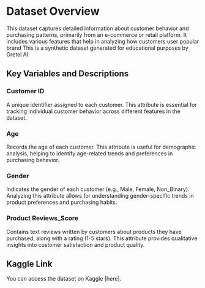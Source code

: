 # Dataset Overview

This dataset captures detailed information about customer behavior and purchasing patterns, primarily from an e-commerce or retail platform. It includes various features that help in analyzing how customers user popular brand This is a synthetic dataset generated for educational purposes by Gretel AI.

## **Key Variables and Descriptions**

### **Customer ID**
A unique identifier assigned to each customer. This attribute is essential for tracking individual customer behavior across different features in the dataset.

### **Age**
Records the age of each customer. This attribute is useful for demographic analysis, helping to identify age-related trends and preferences in purchasing behavior.

### **Gender**
Indicates the gender of each customer (e.g., Male, Female, Non_Binary). Analyzing this attribute allows for understanding gender-specific trends in product preferences and purchasing habits.

### **Product Reviews_Score**
Contains text reviews written by customers about products they have purchased, along with a rating (1-5 stars). This attribute provides qualitative insights into customer satisfaction and product quality.

## **Kaggle Link**

You can access the dataset on Kaggle [here].


